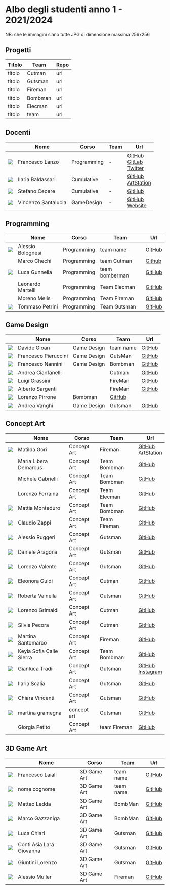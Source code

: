  

# Albo degli studenti anno 1 - 2021/2024

NB: che le immagini siano tutte JPG di dimensione massima 256x256 

## Progetti
| Titolo | Team | Repo |
|---|---|---|
| titolo | Cutman | url |
| titolo | Gutsman | url |
| titolo | Fireman | url |
| titolo | Bombman | url |
| titolo | Elecman | url |
| titolo | team | url |

## Docenti
|   | Nome | Corso | Team | Url |
|:---:|---|---|---|---|
|![](./data/FrancescoLanzo/avatar-lanzo-bn-256.jpg) | Francesco Lanzo | Programming | - | [GitHub](https://github.com/franz0) </br> [GitLab](https://gitlab.com/franzo) </br>[Twitter](https://twitter.com/develoop_)|
|![](./data/IlariaBaldassari/IlariaBaldassari.jpg) | Ilaria Baldassari | Cumulative | - | [GitHub](https://github.com/SheiraFenix) </br> [ArtStation](https://www.artstation.com/sheirafenix)|
|![](./data/StefanoCecere/StefanoCecere.jpg) | Stefano Cecere | Cumulative | - | [GitHub](https://github.com/StefanoCecere)|
|![](./data/VincenzoSantalucia/VincenzoSantalucia.jpg) | Vincenzo Santalucia | GameDesign | - | [GitHub](https://github.com/loSceiccoBeige) </br> [Website](https://www.vincenzosantalucia.design/)|


## Programming
|   | Nome | Corso | Team | Url |
|:---:|---|---|---|---|
|![](./data/AlessioBolognesi/AlessioBolognesi.jpg) | Alessio Bolognesi | Programming | team name | [GitHub](https://github.com/Bolognesi-Alessio)|
|![]() | Marco Chechi | Programming | team Cutman | [Github](https://github.com/Licantropo5)|
|![](./data/LucaGunnella/Gunnella.jpg) | Luca Gunnella | Programming | team bomberman | [GitHub](https://github.com/LucaGunnella)|
|![]() | Leonardo Martelli | Programming | Team Elecman | [GitHub](https://github.com/LeonardoMartelli-coba)|
|![]()| Moreno Melis| Programming | Team Fireman | [GitHub](https://github.com/MorenoMelis)|
|![](./data/TommasoPetrini/Tommaso.jpg)| Tommaso Petrini | Programming | Team Gutsman | [GitHub](https://github.com/Torch63)|

## Game Design
|   | Nome | Corso | Team | Url |
|:---:|---|---|---|---|
|![](./data/DavideGioan/DavideGioan.jpg) | Davide Gioan | Game Design | team name | [GitHub](https://github.com/GioanDavide)|
|![](./data/FrancescoPieruccini/FrancescoPieruccini.jpg) | Francesco Pieruccini | Game Design | GutsMan | [GitHub](https://github.com/FrancescoPieruccini)|
|![](./data/FrancescoNannini/NanniniFrancesco.jpg) | Francesco Nannini | Game Design | Bombman | [GitHub](https://github.com/BelethThynemenos)|
|![](./data/AndreaCianfanelli/Cinfa.jpg) | Andrea Cianfanelli |  | Cutman | [GitHub](https://github.com/cinfa78)|
|![](./data/LuigiGrassini/LuigiGrassiniFoto.jpg) | Luigi Grassini |  | FireMan | [GitHub](https://github.com/Hemsey7)|
|![](./data/AlbertoSargenti/AlbertoSargentiAvatar.jpg) | Alberto Sargenti |  | FireMan | [GitHub](https://github.com/AlbertoSargenti)|
|![](./data/LorenzoPirrone/LorenzoPirrone.jpg) | Lorenzo Pirrone | Bombman | [GitHub](https://github.com/lorenzopirrone)|
|![](./data/AndreaVanghi/AndreaVanghi.jpg) | Andrea Vanghi | Game Design | Gutsman | [GitHub](https://github.com/VanghiAndrea)|

## Concept Art
|   | Nome | Corso | Team | Url |
|:---:|---|---|---|---|
|![](./data/MatildaGori/MatildaGori.jpg) | Matilda Gori | Concept Art | Fireman | [GitHub](https://github.com/MatildaGori) </br> [ArtStation](https://www.artstation.com/uf12bbec5)|
|![]()| Maria Libera Demarcus| Concept Art | Team Bombman | [GitHub](https://github.com/Weeliox)|
![]()| Michele Gabrielli | Concept Art | Team Bombman | [GitHub](https://github.com/MicheleGabrielli)|
|![]()| Lorenzo Ferraina | Concept Art | Team Elecman | [GitHub](https://github.com/Lorenzo-Ferraina)|
|![](./data/MattiaMonteduro/MattiaMonteduro.jpg)| Mattia Monteduro | Concept Art | Team Bombman | [GitHub](https://github.com/MattiaMonteduro)|
|![](./data/ClaudioZappi/ClaudioZappi.jpg)| Claudio Zappi | Concept Art | Team Fireman | [GitHub](https://github.com/Claudio-Zappi)|
|![](./data/AlessioRuggeri/AlessioRuggeri.jpg)| Alessio Ruggeri | Concept Art | Gutsman | [GitHub](https://github.com/AlessioRuggeri5)|
|![](./data/DanieleAragona/danielearagona.png)| Daniele Aragona| Concept Art | Gutsman | [GitHub](https://github.com/DanieleAragona)|
|![](./data/lorenzovalente/lorenzovalente.jpg)| Lorenzo Valente| Concept Art | Gutsman | [GitHub](https://github.com/fendraw)|
|![](./data/EleonoraGuidi/EleonoraGuidi.jpg)| Eleonora Guidi| Concept Art | Cutman |[GitHub](https://github.com/astralraindrop)|
|![](./data/RobertaVainella/11111.jpg)| Roberta Vainella | Concept Art | Gutsman | [GitHub](https://github.com/RobertaVainella)|
|![](./data/LorenzoGrimaldi/lorenzoo.jpg)| Lorenzo Grimaldi | Concept Art | Cutman | [GitHub](https://github.com/Disappointmentcream)|
|![](.SilviaPecora/SilviaPecora.jpeg)| Silvia Pecora | Concept Art | Cutman | [GitHub](https://github.com/AnnyTheAnny)|
|![](./data/MartinaSantomarco/martina-santomarco.jpg)| Martina Santomarco| Concept Art | Fireman |[GitHub](https://github.com/Leyrime)|
|![](./data/keylasofia/keylasofia.jpg)| Keyla Sofia Calle Sierra| Concept Art | Team Bombman |[GitHub](https://github.com/keylasofia)|
|![](./data/GianlucaTradii/gianlucatradii.jpg) | Gianluca Tradii | Concept Art | Gutsman | [GitHub](https://github.com/GianlucaTradii) </br> [Instagram](https://www.instagram.com/gianlucaiid_art/)|
|![](./data/IlariaScalia/ila.jpg) | Ilaria Scalia | Concept Art | Gutsman | [GitHub](https://github.com/lilikoii)
![](./data/ChiaraVincenti/Illustration.jpg) | Chiara Vincenti | Concept Art | Gutsman | [GitHub](https://github.com/Souuroma)
|![](./data/Martinagramegna/MartinaGramegna.jpg) | martina gramegna | concept art | Gutsman | [GitHub](https://github.com/skeletrin14) 
|![]()| Giorgia Petito | Concept Art | team Fireman | [GitHub](https://github.com/Giorgia-Petito)|



## 3D Game Art
|   | Nome | Corso | Team | Url |
|:---:|---|---|---|---|
|![](./data/FrancescoLaiali/PFP.jpg) | Francesco Laiali | 3D Game Art | team name | [GitHub](https://github.com/FrancescoLaiali)
|![](./data/BenedettaBaccari/BenedettaBaccari.jpg) | nome cognome | 3D Game Art | team name | [GitHub](https://github.com/cipincipancake)
|![](./data/BenedettaBaccari/BenedettaBaccari.jpg) | Matteo Ledda | 3D Game Art | BombMan | [GitHub](https://github.com/MatteoLedda)
|![](./data/MarcoGazzaniga/Marco_Gazzaniga.jpg) | Marco Gazzaniga | 3D Game Art | BombMan | [GitHub](https://github.com/MarcoGazzaniga)
|![](./data/LucaChiari/luca.jpg) | Luca Chiari | 3D Game Art | Gutsman | [GitHub](https://github.com/DunOne)
|![](./data/ContiAsiaLara/ContiAsiaLara.jpg) | Conti Asia Lara Giovanna | 3D Game Art | Gutsman | [GitHub](https://github.com/ContiAsiaLara)
|![](./data/LorenzoGiuntini/GiuntiniLorenzo.jpg) | Giuntini Lorenzo | 3D Game Art | Gutsman | [GitHub](https://github.com/GiuntiniLorenzo)
|![](./data/AlessioMuller/AlessioMuller.jpg) | Alessio Muller | 3D Game Art | Fireman | [GitHub](https://github.com/alessioMuller)

